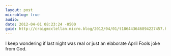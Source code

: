 ```yaml
---
layout: post
microblog: true
audio: 
date: 2012-04-01 08:23:24 -0500
guid: http://craigmcclellan.micro.blog/2012/04/01/t186443646894227457.html
---
```

I keep wondering if last night was real or just an elaborate April Fools joke from God.
